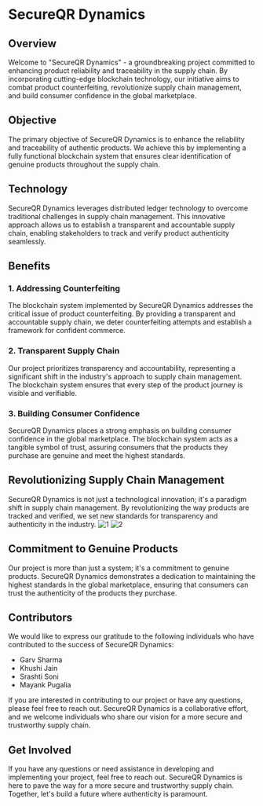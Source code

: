 
# SecureQR Dynamics

## Overview

Welcome to "SecureQR Dynamics" - a groundbreaking project committed to enhancing product reliability and traceability in the supply chain. By incorporating cutting-edge blockchain technology, our initiative aims to combat product counterfeiting, revolutionize supply chain management, and build consumer confidence in the global marketplace.

## Objective

The primary objective of SecureQR Dynamics is to enhance the reliability and traceability of authentic products. We achieve this by implementing a fully functional blockchain system that ensures clear identification of genuine products throughout the supply chain.

## Technology

SecureQR Dynamics leverages distributed ledger technology to overcome traditional challenges in supply chain management. This innovative approach allows us to establish a transparent and accountable supply chain, enabling stakeholders to track and verify product authenticity seamlessly.

## Benefits

### 1. Addressing Counterfeiting
The blockchain system implemented by SecureQR Dynamics addresses the critical issue of product counterfeiting. By providing a transparent and accountable supply chain, we deter counterfeiting attempts and establish a framework for confident commerce.

### 2. Transparent Supply Chain
Our project prioritizes transparency and accountability, representing a significant shift in the industry's approach to supply chain management. The blockchain system ensures that every step of the product journey is visible and verifiable.

### 3. Building Consumer Confidence
SecureQR Dynamics places a strong emphasis on building consumer confidence in the global marketplace. The blockchain system acts as a tangible symbol of trust, assuring consumers that the products they purchase are genuine and meet the highest standards.

## Revolutionizing Supply Chain Management

SecureQR Dynamics is not just a technological innovation; it's a paradigm shift in supply chain management. By revolutionizing the way products are tracked and verified, we set new standards for transparency and authenticity in the industry.
![1](https://github.com/garv2504/SecureQR-Dynamics/assets/156910145/2b1f5656-c3eb-484f-8bea-737b0a132de4)
![2](https://github.com/garv2504/SecureQR-Dynamics/assets/156910145/add9a1e6-6fd2-45e7-91c7-43d0b4470dfd)


## Commitment to Genuine Products

Our project is more than just a system; it's a commitment to genuine products. SecureQR Dynamics demonstrates a dedication to maintaining the highest standards in the global marketplace, ensuring that consumers can trust the authenticity of the products they purchase.

## Contributors

We would like to express our gratitude to the following individuals who have contributed to the success of SecureQR Dynamics:

- Garv Sharma
- Khushi Jain
- Srashti Soni
- Mayank Pugalia

If you are interested in contributing to our project or have any questions, please feel free to reach out. SecureQR Dynamics is a collaborative effort, and we welcome individuals who share our vision for a more secure and trustworthy supply chain.

## Get Involved

If you have any questions or need assistance in developing and implementing your project, feel free to reach out. SecureQR Dynamics is here to pave the way for a more secure and trustworthy supply chain. Together, let's build a future where authenticity is paramount.

